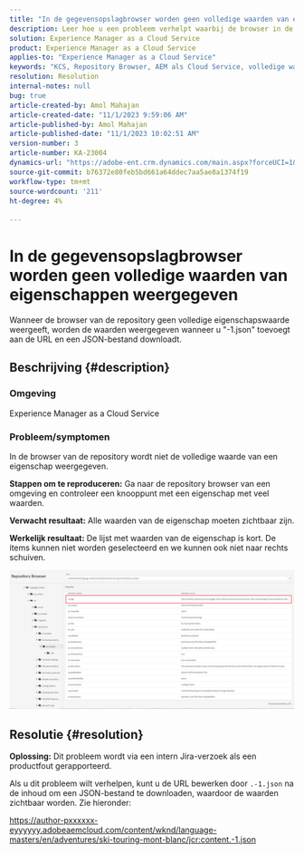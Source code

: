 ```yaml
---
title: "In de gegevensopslagbrowser worden geen volledige waarden van eigenschappen weergegeven"
description: Leer hoe u een probleem verhelpt waarbij de browser in de repository niet alle waarden van eigenschappen in Adobe Experience Manager weergeeft. Voeg "-1.json" toe aan de URL.
solution: Experience Manager as a Cloud Service
product: Experience Manager as a Cloud Service
applies-to: "Experience Manager as a Cloud Service"
keywords: "KCS, Repository Browser, AEM als Cloud Service, volledige waarde"
resolution: Resolution
internal-notes: null
bug: true
article-created-by: Amol Mahajan
article-created-date: "11/1/2023 9:59:06 AM"
article-published-by: Amol Mahajan
article-published-date: "11/1/2023 10:02:51 AM"
version-number: 3
article-number: KA-23004
dynamics-url: "https://adobe-ent.crm.dynamics.com/main.aspx?forceUCI=1&pagetype=entityrecord&etn=knowledgearticle&id=a7d66748-9d78-ee11-8179-6045bd0065b6"
source-git-commit: b76372e80feb5bd661a64ddec7aa5ae8a1374f19
workflow-type: tm+mt
source-wordcount: '211'
ht-degree: 4%

---
```


# In de gegevensopslagbrowser worden geen volledige waarden van eigenschappen weergegeven


Wanneer de browser van de repository geen volledige eigenschapswaarde weergeeft, worden de waarden weergegeven wanneer u &quot;-1.json&quot; toevoegt aan de URL en een JSON-bestand downloadt.

## Beschrijving {#description}


### <b>Omgeving</b>

Experience Manager as a Cloud Service



### <b>Probleem/symptomen</b>

In de browser van de repository wordt niet de volledige waarde van een eigenschap weergegeven.

<b>Stappen om te reproduceren:</b> Ga naar de repository browser van een omgeving en controleer een knooppunt met een eigenschap met veel waarden.

<b>Verwacht resultaat:</b> Alle waarden van de eigenschap moeten zichtbaar zijn.

<b>Werkelijk resultaat:</b> De lijst met waarden van de eigenschap is kort. De items kunnen niet worden geselecteerd en we kunnen ook niet naar rechts schuiven.



![](assets/05df7e78-ff6b-ee11-8df0-6045bd006e5a.png)


## Resolutie {#resolution}

<b>Oplossing:</b>
Dit probleem wordt via een intern Jira-verzoek als een productfout gerapporteerd.

Als u dit probleem wilt verhelpen, kunt u de URL bewerken door `.-1.json` na de inhoud om een JSON-bestand te downloaden, waardoor de waarden zichtbaar worden. Zie hieronder:

https://author-pxxxxxx-eyyyyyy.adobeaemcloud.com/content/wknd/language-masters/en/adventures/ski-touring-mont-blanc/jcr:content.-1.json
